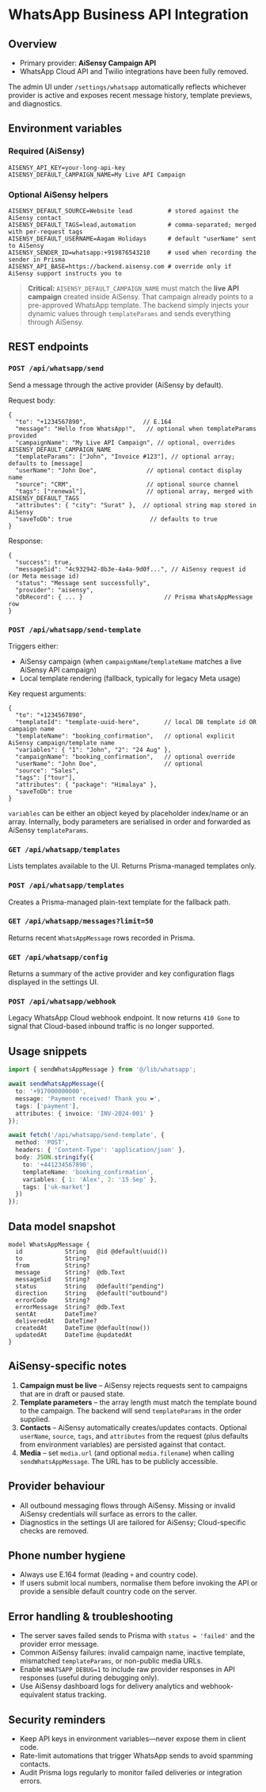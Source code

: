 # WhatsApp Business API Integration

## Overview
- Primary provider: **AiSensy Campaign API**
- WhatsApp Cloud API and Twilio integrations have been fully removed.

The admin UI under `/settings/whatsapp` automatically reflects whichever provider is active and exposes recent message history, template previews, and diagnostics.

## Environment variables

### Required (AiSensy)
```
AISENSY_API_KEY=your-long-api-key
AISENSY_DEFAULT_CAMPAIGN_NAME=My Live API Campaign
```

### Optional AiSensy helpers
```
AISENSY_DEFAULT_SOURCE=Website lead          # stored against the AiSensy contact
AISENSY_DEFAULT_TAGS=lead,automation         # comma-separated; merged with per-request tags
AISENSY_DEFAULT_USERNAME=Aagam Holidays      # default "userName" sent to AiSensy
AISENSY_SENDER_ID=whatsapp:+919876543210     # used when recording the sender in Prisma
AISENSY_API_BASE=https://backend.aisensy.com # override only if AiSensy support instructs you to
```

> **Critical:** `AISENSY_DEFAULT_CAMPAIGN_NAME` must match the **live API campaign** created inside AiSensy. That campaign already points to a pre-approved WhatsApp template. The backend simply injects your dynamic values through `templateParams` and sends everything through AiSensy.

## REST endpoints

### `POST /api/whatsapp/send`
Send a message through the active provider (AiSensy by default).

Request body:
```
{
  "to": "+1234567890",                // E.164
  "message": "Hello from WhatsApp!",   // optional when templateParams provided
  "campaignName": "My Live API Campaign", // optional, overrides AISENSY_DEFAULT_CAMPAIGN_NAME
  "templateParams": ["John", "Invoice #123"], // optional array; defaults to [message]
  "userName": "John Doe",              // optional contact display name
  "source": "CRM",                     // optional source channel
  "tags": ["renewal"],                 // optional array, merged with AISENSY_DEFAULT_TAGS
  "attributes": { "city": "Surat" },  // optional string map stored in AiSensy
  "saveToDb": true                      // defaults to true
}
```

Response:
```
{
  "success": true,
  "messageSid": "4c932942-8b3e-4a4a-9d0f...", // AiSensy request id (or Meta message id)
  "status": "Message sent successfully",
  "provider": "aisensy",
  "dbRecord": { ... }                       // Prisma WhatsAppMessage row
}
```

### `POST /api/whatsapp/send-template`
Triggers either:
- AiSensy campaign (when `campaignName`/`templateName` matches a live AiSensy API campaign)
- Local template rendering (fallback, typically for legacy Meta usage)

Key request arguments:
```
{
  "to": "+1234567890",
  "templateId": "template-uuid-here",       // local DB template id OR campaign name
  "templateName": "booking_confirmation",   // optional explicit AiSensy campaign/template name
  "variables": { "1": "John", "2": "24 Aug" },
  "campaignName": "booking_confirmation",   // optional override
  "userName": "John Doe",                   // optional
  "source": "Sales",
  "tags": ["tour"],
  "attributes": { "package": "Himalaya" },
  "saveToDb": true
}
```
`variables` can be either an object keyed by placeholder index/name or an array. Internally, body parameters are serialised in order and forwarded as AiSensy `templateParams`.

### `GET /api/whatsapp/templates`
Lists templates available to the UI. Returns Prisma-managed templates only.

### `POST /api/whatsapp/templates`
Creates a Prisma-managed plain-text template for the fallback path.

### `GET /api/whatsapp/messages?limit=50`
Returns recent `WhatsAppMessage` rows recorded in Prisma.

### `GET /api/whatsapp/config`
Returns a summary of the active provider and key configuration flags displayed in the settings UI.

### `POST /api/whatsapp/webhook`
Legacy WhatsApp Cloud webhook endpoint. It now returns `410 Gone` to signal that Cloud-based inbound traffic is no longer supported.

## Usage snippets

```ts
import { sendWhatsAppMessage } from '@/lib/whatsapp';

await sendWhatsAppMessage({
  to: '+917000000000',
  message: 'Payment received! Thank you ❤️',
  tags: ['payment'],
  attributes: { invoice: 'INV-2024-001' }
});
```

```ts
await fetch('/api/whatsapp/send-template', {
  method: 'POST',
  headers: { 'Content-Type': 'application/json' },
  body: JSON.stringify({
    to: '+441234567890',
    templateName: 'booking_confirmation',
    variables: { 1: 'Alex', 2: '15 Sep' },
    tags: ['uk-market']
  })
});
```

## Data model snapshot

```
model WhatsAppMessage {
  id            String   @id @default(uuid())
  to            String?
  from          String?
  message       String?  @db.Text
  messageSid    String?
  status        String   @default("pending")
  direction     String   @default("outbound")
  errorCode     String?
  errorMessage  String?  @db.Text
  sentAt        DateTime?
  deliveredAt   DateTime?
  createdAt     DateTime @default(now())
  updatedAt     DateTime @updatedAt
}
```

## AiSensy-specific notes
1. **Campaign must be live** – AiSensy rejects requests sent to campaigns that are in draft or paused state.
2. **Template parameters** – the array length must match the template bound to the campaign. The backend will send `templateParams` in the order supplied.
3. **Contacts** – AiSensy automatically creates/updates contacts. Optional `userName`, `source`, `tags`, and `attributes` from the request (plus defaults from environment variables) are persisted against that contact.
4. **Media** – set `media.url` (and optional `media.filename`) when calling `sendWhatsAppMessage`. The URL has to be publicly accessible.

## Provider behaviour
- All outbound messaging flows through AiSensy. Missing or invalid AiSensy credentials will surface as errors to the caller.
- Diagnostics in the settings UI are tailored for AiSensy; Cloud-specific checks are removed.

## Phone number hygiene
- Always use E.164 format (leading `+` and country code).
- If users submit local numbers, normalise them before invoking the API or provide a sensible default country code on the server.

## Error handling & troubleshooting
- The server saves failed sends to Prisma with `status = 'failed'` and the provider error message.
- Common AiSensy failures: invalid campaign name, inactive template, mismatched `templateParams`, or non-public media URLs.
- Enable `WHATSAPP_DEBUG=1` to include raw provider responses in API responses (useful during debugging only).
- Use AiSensy dashboard logs for delivery analytics and webhook-equivalent status tracking.

## Security reminders
- Keep API keys in environment variables—never expose them in client code.
- Rate-limit automations that trigger WhatsApp sends to avoid spamming contacts.
- Audit Prisma logs regularly to monitor failed deliveries or integration errors.

